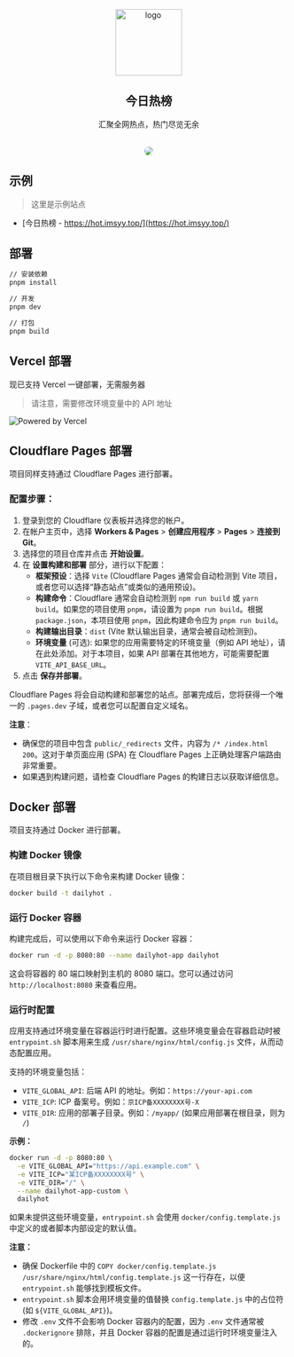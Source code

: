 <div align="center">
<img alt="logo" height="120" src="./public/favicon.png" width="120"/>
<h2>今日热榜</h2>
<p>汇聚全网热点，热门尽览无余</p>
<br />
<img src="./screenshots/main.jpg" style="border-radius: 16px" />
</div>


## 示例

> 这里是示例站点

- [今日热榜 - https://hot.imsyy.top/](https://hot.imsyy.top/)


## 部署

```bash
// 安装依赖
pnpm install

// 开发
pnpm dev

// 打包
pnpm build
```

## Vercel 部署

现已支持 Vercel 一键部署，无需服务器

> 请注意，需要修改环境变量中的 API 地址

![Powered by Vercel](./public/ico/powered-by-vercel.svg)

## Cloudflare Pages 部署

项目同样支持通过 Cloudflare Pages 进行部署。

### 配置步骤：

1.  登录到您的 Cloudflare 仪表板并选择您的帐户。
2.  在帐户主页中，选择 **Workers & Pages** > **创建应用程序** > **Pages** > **连接到 Git**。
3.  选择您的项目仓库并点击 **开始设置**。
4.  在 **设置构建和部署** 部分，进行以下配置：
    *   **框架预设**：选择 `Vite` (Cloudflare Pages 通常会自动检测到 Vite 项目，或者您可以选择“静态站点”或类似的通用预设)。
    *   **构建命令**：Cloudflare 通常会自动检测到 `npm run build` 或 `yarn build`。如果您的项目使用 `pnpm`，请设置为 `pnpm run build`。根据 `package.json`，本项目使用 `pnpm`，因此构建命令应为 `pnpm run build`。
    *   **构建输出目录**：`dist` (Vite 默认输出目录，通常会被自动检测到)。
    *   **环境变量** (可选): 如果您的应用需要特定的环境变量（例如 API 地址），请在此处添加。对于本项目，如果 API 部署在其他地方，可能需要配置 `VITE_API_BASE_URL`。
5.  点击 **保存并部署**。

Cloudflare Pages 将会自动构建和部署您的站点。部署完成后，您将获得一个唯一的 `.pages.dev` 子域，或者您可以配置自定义域名。

**注意**：

*   确保您的项目中包含 `public/_redirects` 文件，内容为 `/* /index.html 200`。这对于单页面应用 (SPA) 在 Cloudflare Pages 上正确处理客户端路由非常重要。
*   如果遇到构建问题，请检查 Cloudflare Pages 的构建日志以获取详细信息。

## Docker 部署

项目支持通过 Docker 进行部署。

### 构建 Docker 镜像

在项目根目录下执行以下命令来构建 Docker 镜像：

```bash
docker build -t dailyhot .
```

### 运行 Docker 容器

构建完成后，可以使用以下命令来运行 Docker 容器：

```bash
docker run -d -p 8080:80 --name dailyhot-app dailyhot
```

这会将容器的 80 端口映射到主机的 8080 端口。您可以通过访问 `http://localhost:8080` 来查看应用。

### 运行时配置

应用支持通过环境变量在容器运行时进行配置。这些环境变量会在容器启动时被 `entrypoint.sh` 脚本用来生成 `/usr/share/nginx/html/config.js` 文件，从而动态配置应用。

支持的环境变量包括：

*   `VITE_GLOBAL_API`: 后端 API 的地址。例如：`https://your-api.com`
*   `VITE_ICP`: ICP 备案号。例如：`京ICP备XXXXXXXX号-X`
*   `VITE_DIR`: 应用的部署子目录。例如：`/myapp/` (如果应用部署在根目录，则为 `/`)

**示例：**

```bash
docker run -d -p 8080:80 \
  -e VITE_GLOBAL_API="https://api.example.com" \
  -e VITE_ICP="某ICP备XXXXXXXX号" \
  -e VITE_DIR="/" \
  --name dailyhot-app-custom \
  dailyhot
```

如果未提供这些环境变量，`entrypoint.sh` 会使用 `docker/config.template.js` 中定义的或者脚本内部设定的默认值。

**注意：**

*   确保 Dockerfile 中的 `COPY docker/config.template.js /usr/share/nginx/html/config.template.js` 这一行存在，以便 `entrypoint.sh` 能够找到模板文件。
*   `entrypoint.sh` 脚本会用环境变量的值替换 `config.template.js` 中的占位符 (如 `${VITE_GLOBAL_API}`)。
*   修改 `.env` 文件不会影响 Docker 容器内的配置，因为 `.env` 文件通常被 `.dockerignore` 排除，并且 Docker 容器的配置是通过运行时环境变量注入的。
